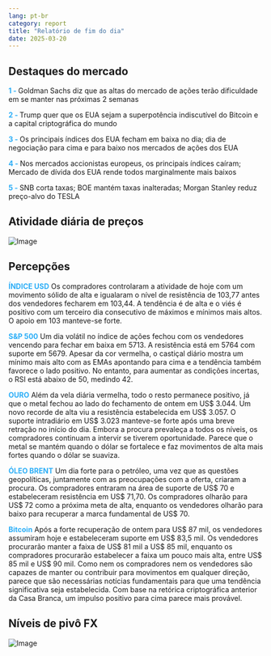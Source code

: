 ```yaml
---
lang: pt-br
category: report
title: "Relatório de fim do dia"
date: 2025-03-20
---
```



<h2>Destaques do mercado</h2>
<strong style="color: #2caef7;">1 - </strong> Goldman Sachs diz que as altas do mercado de ações terão dificuldade em se manter nas próximas 2 semanas

<strong style="color: #2caef7;">2 - </strong> Trump quer que os EUA sejam a superpotência indiscutível do Bitcoin e a capital criptográfica do mundo


<strong style="color: #2caef7;">3 - </strong> Os principais índices dos EUA fecham em baixa no dia; dia de negociação para cima e para baixo nos mercados de ações dos EUA

<strong style="color: #2caef7;">4 - </strong> Nos mercados accionistas europeus, os principais índices caíram; Mercado de dívida dos EUA rende todos marginalmente mais baixos

<strong style="color: #2caef7;">5 - </strong> SNB corta taxas; BOE mantém taxas inalteradas; Morgan Stanley reduz preço-alvo do TESLA



<h2>Atividade diária de preços</h2>
<img src="https://markleighedu.github.io/img/Mar-2025/20-Mar-2025/price.jpg" alt="Image"/>

<h2>Percepções</h2>
<strong style="color: #2caef7;">ÍNDICE USD</strong> Os compradores controlaram a atividade de hoje com um movimento sólido de alta e igualaram o nível de resistência de 103,77 antes dos vendedores fecharem em 103,44. A tendência é de alta e o viés é positivo com um terceiro dia consecutivo de máximos e mínimos mais altos. O apoio em 103 manteve-se forte.

<strong style="color: #2caef7;">S&P 500</strong> Um dia volátil no índice de ações fechou com os vendedores vencendo para fechar em baixa em 5713. A resistência está em 5764 com suporte em 5679. Apesar da cor vermelha, o castiçal diário mostra um mínimo mais alto com as EMAs apontando para cima e a tendência também favorece o lado positivo. No entanto, para aumentar as condições incertas, o RSI está abaixo de 50, medindo 42.

<strong style="color: #2caef7;">OURO</strong> Além da vela diária vermelha, todo o resto permanece positivo, já que o metal fechou ao lado do fechamento de ontem em US$ 3.044. Um novo recorde de alta viu a resistência estabelecida em US$ 3.057. O suporte intradiário em US$ 3.023 manteve-se forte após uma breve retração no início do dia. Embora a procura prevaleça a todos os níveis, os compradores continuam a intervir se tiverem oportunidade. Parece que o metal se mantém quando o dólar se fortalece e faz movimentos de alta mais fortes quando o dólar se suaviza.

<strong style="color: #2caef7;">ÓLEO BRENT</strong> Um dia forte para o petróleo, uma vez que as questões geopolíticas, juntamente com as preocupações com a oferta, criaram a procura. Os compradores entraram na área de suporte de US$ 70 e estabeleceram resistência em US$ 71,70. Os compradores olharão para US$ 72 como a próxima meta de alta, enquanto os vendedores olharão para baixo para recuperar a marca fundamental de US$ 70.

<strong style="color: #2caef7;">Bitcoin</strong> Após a forte recuperação de ontem para US$ 87 mil, os vendedores assumiram hoje e estabeleceram suporte em US$ 83,5 mil. Os vendedores procurarão manter a faixa de US$ 81 mil a US$ 85 mil, enquanto os compradores procurarão estabelecer a faixa um pouco mais alta, entre US$ 85 mil e US$ 90 mil. Como nem os compradores nem os vendedores são capazes de manter ou contribuir para movimentos em qualquer direção, parece que são necessárias notícias fundamentais para que uma tendência significativa seja estabelecida. Com base na retórica criptográfica anterior da Casa Branca, um impulso positivo para cima parece mais provável.



<h2>Níveis de pivô FX</h2>
<img src="https://markleighedu.github.io/img/Mar-2025/20-Mar-2025/pivot.jpg" alt="Image"/>
